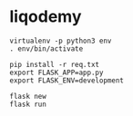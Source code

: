# liqodemy

`virtualenv -p python3 env`
<br>
`. env/bin/activate`

`pip install -r req.txt`
<br>
`export FLASK_APP=app.py`
<br>
`export FLASK_ENV=development`

`flask new`
<br>
`flask run`
